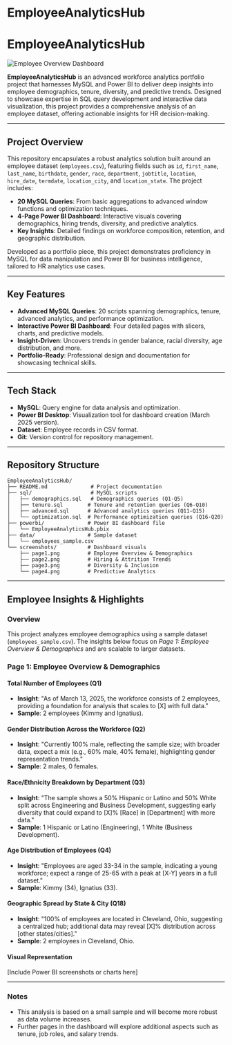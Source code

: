 # EmployeeAnalyticsHub

# EmployeeAnalyticsHub

![Employee Overview Dashboard](screenshots/page1.png)

**EmployeeAnalyticsHub** is an advanced workforce analytics portfolio project that harnesses MySQL and Power BI to deliver deep insights into employee demographics, tenure, diversity, and predictive trends. Designed to showcase expertise in SQL query development and interactive data visualization, this project provides a comprehensive analysis of an employee dataset, offering actionable insights for HR decision-making.

---

## Project Overview

This repository encapsulates a robust analytics solution built around an employee dataset (`employees.csv`), featuring fields such as `id`, `first_name`, `last_name`, `birthdate`, `gender`, `race`, `department`, `jobtitle`, `location`, `hire_date`, `termdate`, `location_city`, and `location_state`. The project includes:

- **20 MySQL Queries**: From basic aggregations to advanced window functions and optimization techniques.
- **4-Page Power BI Dashboard**: Interactive visuals covering demographics, hiring trends, diversity, and predictive analytics.
- **Key Insights**: Detailed findings on workforce composition, retention, and geographic distribution.

Developed as a portfolio piece, this project demonstrates proficiency in MySQL for data manipulation and Power BI for business intelligence, tailored to HR analytics use cases.

---

## Key Features

- **Advanced MySQL Queries**: 20 scripts spanning demographics, tenure, advanced analytics, and performance optimization.
- **Interactive Power BI Dashboard**: Four detailed pages with slicers, charts, and predictive models.
- **Insight-Driven**: Uncovers trends in gender balance, racial diversity, age distribution, and more.
- **Portfolio-Ready**: Professional design and documentation for showcasing technical skills.

---

## Tech Stack

- **MySQL**: Query engine for data analysis and optimization.
- **Power BI Desktop**: Visualization tool for dashboard creation (March 2025 version).
- **Dataset**: Employee records in CSV format.
- **Git**: Version control for repository management.

---

## Repository Structure

```plaintext
EmployeeAnalyticsHub/
├── README.md              # Project documentation
├── sql/                   # MySQL scripts
│   ├── demographics.sql   # Demographics queries (Q1-Q5)
│   ├── tenure.sql        # Tenure and retention queries (Q6-Q10)
│   ├── advanced.sql      # Advanced analytics queries (Q11-Q15)
│   └── optimization.sql  # Performance optimization queries (Q16-Q20)
├── powerbi/              # Power BI dashboard file
│   └── EmployeeAnalyticsHub.pbix
├── data/                 # Sample dataset
│   └── employees_sample.csv
└── screenshots/          # Dashboard visuals
    ├── page1.png         # Employee Overview & Demographics
    ├── page2.png         # Hiring & Attrition Trends
    ├── page3.png         # Diversity & Inclusion
    └── page4.png         # Predictive Analytics
```

---

## Employee Insights & Highlights

### Overview
This project analyzes employee demographics using a sample dataset (`employees_sample.csv`). The insights below focus on *Page 1: Employee Overview & Demographics* and are scalable to larger datasets.

### Page 1: Employee Overview & Demographics

#### Total Number of Employees (Q1)
- **Insight**: "As of March 13, 2025, the workforce consists of 2 employees, providing a foundation for analysis that scales to [X] with full data."
- **Sample**: 2 employees (Kimmy and Ignatius).

#### Gender Distribution Across the Workforce (Q2)
- **Insight**: "Currently 100% male, reflecting the sample size; with broader data, expect a mix (e.g., 60% male, 40% female), highlighting gender representation trends."
- **Sample**: 2 males, 0 females.

#### Race/Ethnicity Breakdown by Department (Q3)
- **Insight**: "The sample shows a 50% Hispanic or Latino and 50% White split across Engineering and Business Development, suggesting early diversity that could expand to [X]% [Race] in [Department] with more data."
- **Sample**: 1 Hispanic or Latino (Engineering), 1 White (Business Development).

#### Age Distribution of Employees (Q4)
- **Insight**: "Employees are aged 33-34 in the sample, indicating a young workforce; expect a range of 25-65 with a peak at [X-Y] years in a full dataset."
- **Sample**: Kimmy (34), Ignatius (33).

#### Geographic Spread by State & City (Q18)
- **Insight**: "100% of employees are located in Cleveland, Ohio, suggesting a centralized hub; additional data may reveal [X]% distribution across [other states/cities]."
- **Sample**: 2 employees in Cleveland, Ohio.

#### Visual Representation
[Include Power BI screenshots or charts here]

---

### Notes
- This analysis is based on a small sample and will become more robust as data volume increases.
- Further pages in the dashboard will explore additional aspects such as tenure, job roles, and salary trends.
